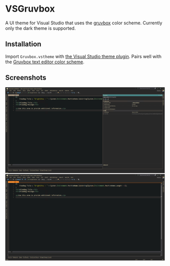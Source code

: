 # VSGruvbox
A UI theme for Visual Studio that uses the [gruvbox](https://github.com/morhetz/gruvbox) color scheme. Currently only the dark theme is supported.

## Installation

Import `Gruvbox.vstheme` with [the Visual Studio theme plugin](https://visualstudiogallery.msdn.microsoft.com/6f4b51b6-5c6b-4a81-9cb5-f2daa560430b). Pairs well with the [Gruvbox text editor color scheme](http://studiostyl.es/schemes/gruvbox-includes-c-colors).

## Screenshots

![screenshot 1](Capture.PNG)
![screenshot 2](Capture2.PNG)
